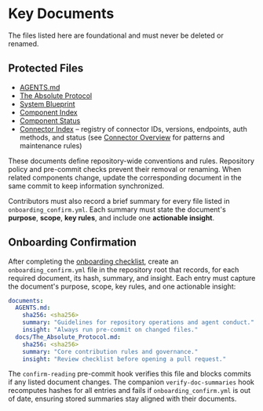 # Key Documents

The files listed here are foundational and must never be deleted or renamed.

## Protected Files

- [AGENTS.md](../AGENTS.md)
- [The Absolute Protocol](The_Absolute_Protocol.md)
- [System Blueprint](system_blueprint.md)
- [Component Index](component_index.md)
- [Component Status](component_status.md)
- [Connector Index](connectors/CONNECTOR_INDEX.md) – registry of connector IDs, versions, endpoints, auth methods, and status (see [Connector Overview](connectors/README.md) for patterns and maintenance rules)

These documents define repository-wide conventions and rules. Repository policy and pre-commit checks prevent their removal or renaming. When related components change, update the corresponding document in the same commit to keep information synchronized.

Contributors must also record a brief summary for every file listed in `onboarding_confirm.yml`. Each summary must state the document's **purpose**, **scope**, **key rules**, and include one **actionable insight**.

## Onboarding Confirmation

After completing the [onboarding checklist](onboarding/README.md), create an `onboarding_confirm.yml` file in the repository root that records, for each required document, its hash, summary, and insight. Each entry must capture the document's purpose, scope, key rules, and one actionable insight:

```yaml
documents:
  AGENTS.md:
    sha256: <sha256>
    summary: "Guidelines for repository operations and agent conduct."
    insight: "Always run pre-commit on changed files."
  docs/The_Absolute_Protocol.md:
    sha256: <sha256>
    summary: "Core contribution rules and governance."
    insight: "Review checklist before opening a pull request."
```

The `confirm-reading` pre-commit hook verifies this file and blocks commits if any listed document changes.
The companion `verify-doc-summaries` hook recomputes hashes for all entries and
fails if `onboarding_confirm.yml` is out of date, ensuring stored summaries stay
aligned with their documents.
